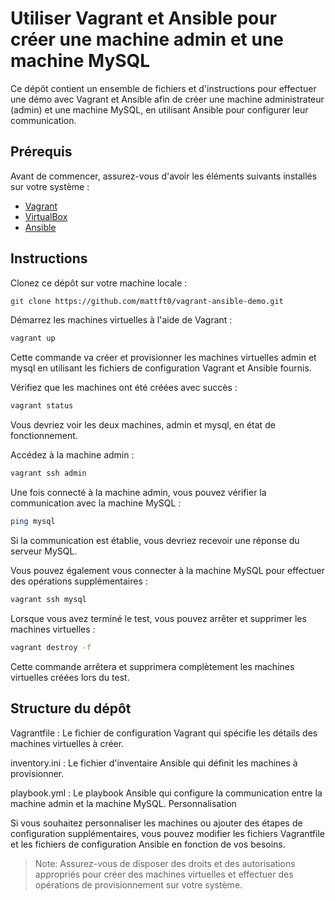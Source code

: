 # Utiliser Vagrant et Ansible pour créer une machine admin et une machine MySQL
Ce dépôt contient un ensemble de fichiers et d'instructions pour effectuer une démo avec Vagrant et Ansible afin de créer une machine administrateur (admin) et une machine MySQL, en utilisant Ansible pour configurer leur communication.

## Prérequis
Avant de commencer, assurez-vous d'avoir les éléments suivants installés sur votre système :

- [Vagrant](https://www.vagrantup.com/)
- [VirtualBox](https://www.virtualbox.org/)
- [Ansible](https://www.ansible.com/)

## Instructions
Clonez ce dépôt sur votre machine locale :

```bash
git clone https://github.com/mattft0/vagrant-ansible-demo.git
```
Démarrez les machines virtuelles à l'aide de Vagrant :

```bash
vagrant up
```
Cette commande va créer et provisionner les machines virtuelles admin et mysql en utilisant les fichiers de configuration Vagrant et Ansible fournis.


Vérifiez que les machines ont été créées avec succès :

```bash
vagrant status
```
Vous devriez voir les deux machines, admin et mysql, en état de fonctionnement.

Accédez à la machine admin :

```bash
vagrant ssh admin
```
Une fois connecté à la machine admin, vous pouvez vérifier la communication avec la machine MySQL :

```bash
ping mysql
```
Si la communication est établie, vous devriez recevoir une réponse du serveur MySQL.

Vous pouvez également vous connecter à la machine MySQL pour effectuer des opérations supplémentaires :

```bash
vagrant ssh mysql
```
Lorsque vous avez terminé le test, vous pouvez arrêter et supprimer les machines virtuelles :

```bash
vagrant destroy -f
```
Cette commande arrêtera et supprimera complètement les machines virtuelles créées lors du test.

## Structure du dépôt
Vagrantfile : Le fichier de configuration Vagrant qui spécifie les détails des machines virtuelles à créer.

inventory.ini : Le fichier d'inventaire Ansible qui définit les machines à provisionner.

playbook.yml : Le playbook Ansible qui configure la communication entre la machine admin et la machine MySQL.
Personnalisation

Si vous souhaitez personnaliser les machines ou ajouter des étapes de configuration supplémentaires, vous pouvez modifier les fichiers Vagrantfile et les fichiers de configuration Ansible en fonction de vos besoins.

> Note: Assurez-vous de disposer des droits et des autorisations appropriés pour créer des machines virtuelles et effectuer des opérations de provisionnement sur votre système.
